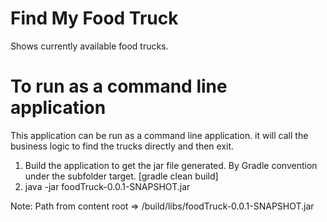 # Find My Food Truck
Shows currently available food trucks.

# To run as a command line application
This application can be run as a command line application. it will call the business logic to find the trucks directly and then exit.
1. Build the application to get the jar file generated.  By Gradle convention under the subfolder target. [gradle clean build]
2. java -jar foodTruck-0.0.1-SNAPSHOT.jar

Note: Path from content root =>
/build/libs/foodTruck-0.0.1-SNAPSHOT.jar


